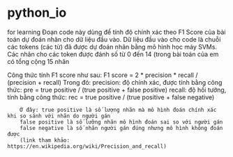 # python_io
for learning
Đoạn code này dùng để tính độ chính xác theo F1 Score của bài toán dự đoán nhãn cho dữ liệu đầu vào. Dữ liệu đầu vào cho code 
là chuỗi các tokens (các từ) đã được dự đoán nhãn bằng mô hình học máy SVMs. Các nhãn cho các token được đánh số từ 0 đến 14 
(trong bài toán của em có tổng cộng 15 nhãn

Công thức tính F1 score như sau:
        F1 score = 2 * precision * recall / (precision + recall)
    Trong đó:
        precision: độ chính xác, được tính bằng công thức:
                        pre = true positive / (true positive + false positive)
        recall: độ hồi tưởng, tính bằng công thức:
                        rec = true positive / (true positive + false negative)
                        
        Ở đây: true positive là số lượng nhãn mà mô hình đoán chính xác khi so sánh với nhãn do người gán
        false positive là số lưỡng nhãn mô hình đoán sai so với người gán
        false negative là số nhãn người gán đúng nhưng mô hình không đoán được 
        (link tham khảo: https://en.wikipedia.org/wiki/Precision_and_recall)
